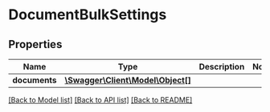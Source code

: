 # DocumentBulkSettings

## Properties
Name | Type | Description | Notes
------------ | ------------- | ------------- | -------------
**documents** | [**\Swagger\Client\Model\Object[]**](Object.md) |  | 


[[Back to Model list]](../README.md#documentation-for-models) [[Back to API list]](../README.md#documentation-for-api-endpoints) [[Back to README]](../README.md)


